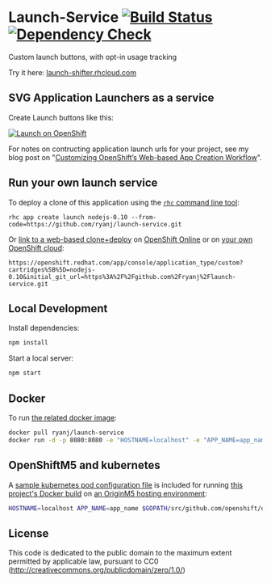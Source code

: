 # Launch-Service [![Build Status](https://api.travis-ci.org/ryanj/launch-service.svg)](https://travis-ci.org/ryanj/launch-service) [![Dependency Check](http://img.shields.io/david/ryanj/launch-service.svg)](https://david-dm.org/ryanj/launch-service)

Custom launch buttons, with opt-in usage tracking

Try it here: [launch-shifter.rhcloud.com](https://launch-shifter.rhcloud.com)

## SVG Application Launchers as a service

Create Launch buttons like this:

[![Launch on OpenShift](https://launch-shifter.rhcloud.com/button.svg)](https://openshift.redhat.com/app/console/application_type/custom?cartridges%5B%5D=nodejs-0.10&initial_git_url=https%3A%2F%2Fgithub.com%2Fryanj%2Flaunch-service.git)

For notes on contructing application launch urls for your project, see my blog post on "[Customizing OpenShift’s Web-based App Creation Workflow](https://blog.openshift.com/customizing-openshifts-web-based-app-creation-workflow/)".

## Run your own launch service

To deploy a clone of this application using the [`rhc` command line tool](http://rubygems.org/gems/rhc):

    rhc app create launch nodejs-0.10 --from-code=https://github.com/ryanj/launch-service.git
    
Or [link to a web-based clone+deploy](https://openshift.redhat.com/app/console/application_type/custom?cartridges%5B%5D=nodejs-0.10&initial_git_url=https%3A%2F%2Fgithub.com%2Fryanj%2Flaunch-service.git) on [OpenShift Online](http://OpenShift.com) or on [your own OpenShift cloud](http://openshift.github.io): 

    https://openshift.redhat.com/app/console/application_type/custom?cartridges%5B%5D=nodejs-0.10&initial_git_url=https%3A%2F%2Fgithub.com%2Fryanj%2Flaunch-service.git

## Local Development
Install dependencies:

```bash
npm install
```

Start a local server:

```bash
npm start
```

## Docker
To run [the related docker image](https://registry.hub.docker.com/u/ryanj/launch-service/):

```bash
docker pull ryanj/launch-service
docker run -d -p 8080:8080 -e "HOSTNAME=localhost" -e "APP_NAME=app_name" ryanj/launch-service
```

## OpenShiftM5 and kubernetes
A [sample kubernetes pod configuration file](https://github.com/ryanj/launch-service/blob/master/launch-pod.json) is included for running [this project's Docker build](https://registry.hub.docker.com/u/ryanj/launch-service/) on [an OriginM5 hosting environment](https://github.com/openshift/origin#getting-started):

```bash
HOSTNAME=localhost APP_NAME=app_name $GOPATH/src/github.com/openshift/origin/_output/go/bin/openshift kube create pods -c ~/src/launch-service/launch-pod.json
```

## License
This code is dedicated to the public domain to the maximum extent permitted by applicable law, pursuant to CC0 (http://creativecommons.org/publicdomain/zero/1.0/)

